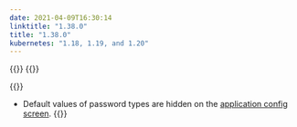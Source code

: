 ```yaml
---
date: 2021-04-09T16:30:14
linktitle: "1.38.0"
title: "1.38.0"
kubernetes: "1.18, 1.19, and 1.20"
---
```


{{<changes>}}
{{</changes>}}

{{<fixes>}}
* Default values of password types are hidden on the [application config screen](/kotsadm/installing/online-install/#config-screen). 
{{</fixes>}}
